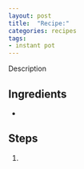 ```yaml
---
layout: post
title:  "Recipe:"
categories: recipes
tags:
- instant pot
---
```


Description

Ingredients
-----------
* 

Steps
-----
1. 